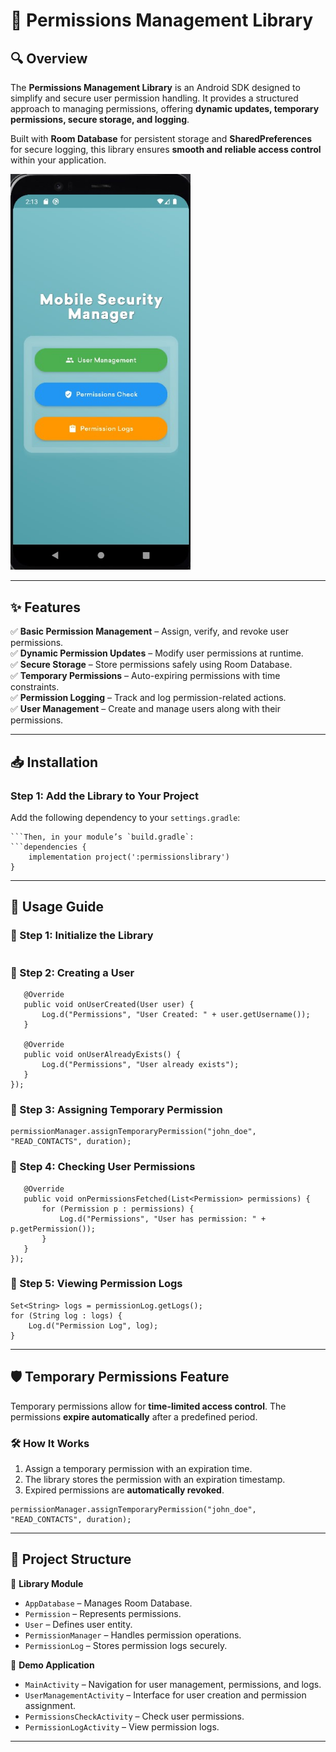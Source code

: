 # 📌 Permissions Management Library

## 🔍 Overview
The **Permissions Management Library** is an Android SDK designed to simplify and secure user permission handling. It provides a structured approach to managing permissions, offering **dynamic updates, temporary permissions, secure storage, and logging**.

Built with **Room Database** for persistent storage and **SharedPreferences** for secure logging, this library ensures **smooth and reliable access control** within your application.

<img src="https://raw.githubusercontent.com/LitalKhotyakov/MobileSecurityLibrary/master/pic.png" width="288">

---

## ✨ Features
✅ **Basic Permission Management** – Assign, verify, and revoke user permissions.  
✅ **Dynamic Permission Updates** – Modify user permissions at runtime.  
✅ **Secure Storage** – Store permissions safely using Room Database.  
✅ **Temporary Permissions** – Auto-expiring permissions with time constraints.  
✅ **Permission Logging** – Track and log permission-related actions.  
✅ **User Management** – Create and manage users along with their permissions.  

---

## 📥 Installation

### **Step 1: Add the Library to Your Project**
Add the following dependency to your `settings.gradle`:
```include ':permissionslibrary'
```Then, in your module’s `build.gradle`:
```dependencies {
    implementation project(':permissionslibrary')
}
```
---

## 🚀 Usage Guide

### **🔹 Step 1: Initialize the Library**
```PermissionManager permissionManager = new PermissionManager(context);
```
### **🔹 Step 2: Creating a User**
```permissionManager.createUser("john_doe", new PermissionManager.UserCreationCallback() {
   @Override
   public void onUserCreated(User user) {
       Log.d("Permissions", "User Created: " + user.getUsername());
   }

   @Override
   public void onUserAlreadyExists() {
       Log.d("Permissions", "User already exists");
   }
});
```
### **🔹 Step 3: Assigning Temporary Permission**
```long duration = 60000; // 1 minute
permissionManager.assignTemporaryPermission("john_doe", "READ_CONTACTS", duration);
```
### **🔹 Step 4: Checking User Permissions**
```permissionManager.getUserPermissions("john_doe", new PermissionManager.PermissionsCallback() {
   @Override
   public void onPermissionsFetched(List<Permission> permissions) {
       for (Permission p : permissions) {
           Log.d("Permissions", "User has permission: " + p.getPermission());
       }
   }
});
```
### **🔹 Step 5: Viewing Permission Logs**
```PermissionLog permissionLog = new PermissionLog(context);
Set<String> logs = permissionLog.getLogs();
for (String log : logs) {
    Log.d("Permission Log", log);
}
```
---

## 🛡️ Temporary Permissions Feature
Temporary permissions allow for **time-limited access control**. The permissions **expire automatically** after a predefined period.

### **🛠️ How It Works**
1. Assign a temporary permission with an expiration time.
2. The library stores the permission with an expiration timestamp.
3. Expired permissions are **automatically revoked**.

```long duration = 60000; // 1 minute
permissionManager.assignTemporaryPermission("john_doe", "READ_CONTACTS", duration);
```
---

## 📂 Project Structure
📁 **Library Module**
- `AppDatabase` – Manages Room Database.
- `Permission` – Represents permissions.
- `User` – Defines user entity.
- `PermissionManager` – Handles permission operations.
- `PermissionLog` – Stores permission logs securely.

📁 **Demo Application**
- `MainActivity` – Navigation for user management, permissions, and logs.
- `UserManagementActivity` – Interface for user creation and permission assignment.
- `PermissionsCheckActivity` – Check user permissions.
- `PermissionLogActivity` – View permission logs.

---

